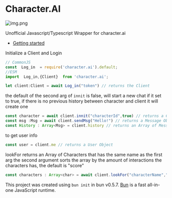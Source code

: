 # Character.AI
![img.png](https://user-images.githubusercontent.com/60429301/222687912-6494b4b1-12b5-4ea5-bb17-4242113dfe7c.png)

Unofficial Javascript/Typescript Wrapper for character.ai


- [Getting started](https://github.com/WeismannS/Character.AI-JS/wiki)

Initialize a Client and Login
```js
// CommonJS
const  Log_in  = require('character.ai').default;
//ESM
import  Log_in,{Client}  from 'character.ai';

let client:Client = await Log_in("token") // returns the Client
```
the default of the second arg of ``innit`` is false, will start a new chat if it set to true, if there is no previous history between character and client it will create one

```js
const character = await client.innit("characterId",true) // returns a Character and sets client's current character to it 
const msg :Msg = await client.sendMsg("Hello!") // returns a Message Object
const History : Array<Msg> = client.history // returns an Array of Messages
```
to get user info
```js
const user = client.me // returns a User Object
```
lookFor returns an Array of Characters that has the same name as the first arg 
the second argument sorts the array by the amount of interactions the characters has, the default is "score"
```js
const characters : Array<char> = await client.lookFor("characterName","interactions") // returns an Array of Characters
````


This project was created using `bun init` in bun v0.5.7. [Bun](https://bun.sh) is a fast all-in-one JavaScript runtime.
